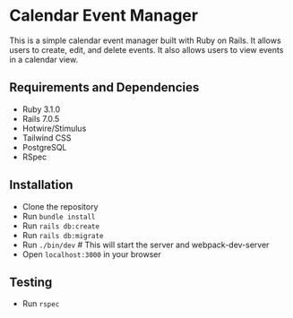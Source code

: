 # Calendar Event Manager
This is a simple calendar event manager built with Ruby on Rails. It allows users to create, edit, and delete events. It also allows users to view events in a calendar view.

## Requirements and Dependencies
- Ruby 3.1.0
- Rails 7.0.5
- Hotwire/Stimulus
- Tailwind CSS
- PostgreSQL
- RSpec

## Installation
- Clone the repository
- Run `bundle install`
- Run `rails db:create`
- Run `rails db:migrate`
- Run `./bin/dev` # This will start the server and webpack-dev-server
- Open `localhost:3000` in your browser

## Testing
- Run `rspec`
